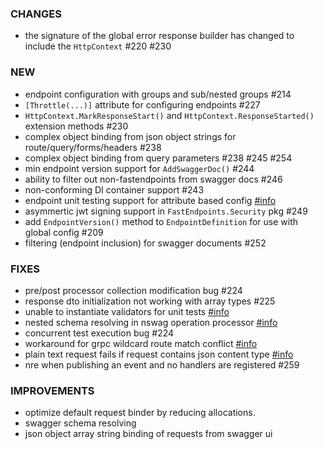 ### CHANGES
- the signature of the global error response builder has changed to include the `HttpContext` #220 #230

### NEW
- endpoint configuration with groups and sub/nested groups #214
- `[Throttle(...)]` attribute for configuring endpoints #227
- `HttpContext.MarkResponseStart()` and `HttpContext.ResponseStarted()` extension methods #230
- complex object binding from json object strings for route/query/forms/headers #238
- complex object binding from query parameters #238 #245 #254
- min endpoint version support for `AddSwaggerDoc()` #244
- ability to filter out non-fastendpoints from swagger docs #246
- non-conforming DI container support #243
- endpoint unit testing support for attribute based config [#info](https://discord.com/channels/933662816458645504/1021479855130427442)
- asymmertic jwt signing support in `FastEndpoints.Security` pkg #249
- add `EndpointVersion()` method to `EndpointDefinition` for use with global config #209
- filtering (endpoint inclusion) for swagger documents #252

### FIXES
- pre/post processor collection modification bug #224
- response dto initialization not working with array types #225
- unable to instantiate validators for unit tests [#info](https://discord.com/channels/933662816458645504/1017889876521267263)
- nested schema resolving in nswag operation processor [#info](https://discord.com/channels/933662816458645504/1018565805555863572)
- concurrent test execution bug #224
- workaround for grpc wildcard route match conflict [#info](https://discord.com/channels/933662816458645504/1020806973689696388)
- plain text request fails if request contains json content type [#info](https://discord.com/channels/933662816458645504/1021819753016328253)
- nre when publishing an event and no handlers are registered #259

### IMPROVEMENTS
- optimize default request binder by reducing allocations.
- swagger schema resolving
- json object array string binding of requests from swagger ui